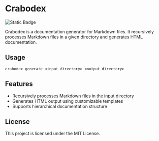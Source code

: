 # Crabodex

![Static Badge](https://img.shields.io/badge/Github-fabien--h%2Fcrabodex-dddddd?logo=github)

Crabodex is a documentation generator for Markdown files. It recursively processes Markdown files in a given directory and generates HTML documentation.

## Usage

`crabodex generate <input_directory> <output_directory>`

## Features

- Recursively processes Markdown files in the input directory
- Generates HTML output using customizable templates
- Supports hierarchical documentation structure

## License

This project is licensed under the MIT License.
